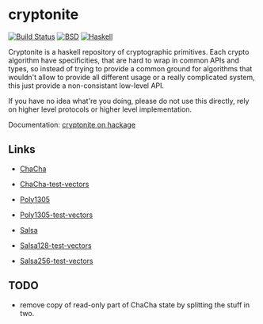 cryptonite
==========

[![Build Status](https://travis-ci.org/vincenthz/cryptonite.png?branch=master)](https://travis-ci.org/vincenthz/cryptonite)
[![BSD](http://b.repl.ca/v1/license-BSD-blue.png)](http://en.wikipedia.org/wiki/BSD_licenses)
[![Haskell](http://b.repl.ca/v1/language-haskell-lightgrey.png)](http://haskell.org)

Cryptonite is a haskell repository of cryptographic primitives. Each crypto
algorithm have specificities, that are hard to wrap in common APIs and types,
so instead of trying to provide a common ground for algorithms that wouldn't
allow to provide all different usage or a really complicated system, this just
provide a non-consistant low-level API.

If you have no idea what're you doing, please do not use this directly, rely on
higher level protocols or higher level implementation.

Documentation: [cryptonite on hackage](http://hackage.haskell.org/package/cryptonite)

Links
-----

* [ChaCha](http://cr.yp.to/chacha.html)
* [ChaCha-test-vectors](https://github.com/secworks/chacha_testvectors.git)

* [Poly1305](http://cr.yp.to/mac.html)
* [Poly1305-test-vectors](http://tools.ietf.org/html/draft-nir-cfrg-chacha20-poly1305-06#page-12)

* [Salsa](http://cr.yp.to/snuffle.html)
* [Salsa128-test-vectors](https://github.com/alexwebr/salsa20/blob/master/test_vectors.128)
* [Salsa256-test-vectors](https://github.com/alexwebr/salsa20/blob/master/test_vectors.256)

TODO
----

* remove copy of read-only part of ChaCha state by splitting the stuff in two.
